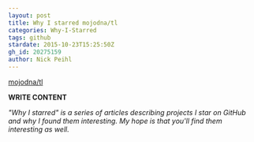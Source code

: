```yaml
---
layout: post
title: Why I starred mojodna/tl
categories: Why-I-Starred
tags: github
stardate: 2015-10-23T15:25:50Z
gh_id: 20275159
author: Nick Peihl
---
```


[mojodna/tl](star.repo.html_url)

**WRITE CONTENT**

*"Why I starred" is a series of articles describing projects I star on GitHub and why I found them interesting. My hope is that you'll find them interesting as well.*

